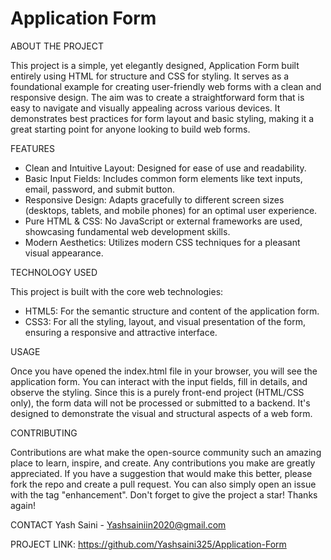 # Application Form

ABOUT THE PROJECT

This project is a simple, yet elegantly designed, Application Form built entirely using HTML for structure and CSS for styling. It serves as a foundational example for creating user-friendly web forms with a clean and responsive design.
The aim was to create a straightforward form that is easy to navigate and visually appealing across various devices. It demonstrates best practices for form layout and basic styling, making it a great starting point for anyone looking to build web forms.


FEATURES

* Clean and Intuitive Layout: Designed for ease of use and readability.
* Basic Input Fields: Includes common form elements like text inputs, email, password, and submit button.
* Responsive Design: Adapts gracefully to different screen sizes (desktops, tablets, and mobile phones) for an optimal user experience.
* Pure HTML & CSS: No JavaScript or external frameworks are used, showcasing fundamental web development skills.
* Modern Aesthetics: Utilizes modern CSS techniques for a pleasant visual appearance.


TECHNOLOGY USED

This project is built with the core web technologies:
* HTML5: For the semantic structure and content of the application form.
* CSS3: For all the styling, layout, and visual presentation of the form, ensuring a responsive and attractive interface.


USAGE

Once you have opened the index.html file in your browser, you will see the application form. You can interact with the input fields, fill in details, and observe the styling. Since this is a purely front-end project (HTML/CSS only), the form data will not be processed or submitted to a backend. It's designed to demonstrate the visual and structural aspects of a web form.

CONTRIBUTING

Contributions are what make the open-source community such an amazing place to learn, inspire, and create. Any contributions you make are greatly appreciated.
If you have a suggestion that would make this better, please fork the repo and create a pull request. You can also simply open an issue with the tag "enhancement".
Don't forget to give the project a star! Thanks again!


CONTACT
Yash Saini - Yashsainiin2020@gmail.com

PROJECT LINK: https://github.com/Yashsaini325/Application-Form